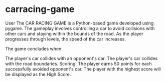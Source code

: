# carracing-game
User
The CAR RACING GAME is a Python-based game developed using pygame. The gameplay involves controlling a car to avoid collisions with other cars and staying within the bounds of the road. As the player progresses through levels, the speed of the car increases.

The game concludes when:

The player's car collides with an opponent's car.
The player's car collides with the road boundaries.
Scoring:
The player earns 50 points for each successfully avoided opponent's car. The player with the highest score will be displayed as the High Score.

